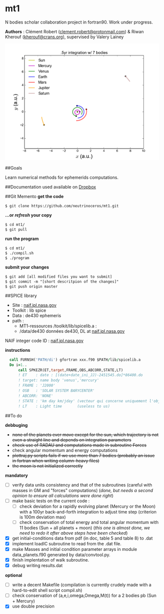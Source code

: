# mt1
N bodies scholar collaboration project in fortran90. Work under progress.

**Authors** : Clément Robert (clement.robert@protonmail.com) & Riwan Kherouf (kherouf@crans.org), supervised by Valery Lainey

![illustration](img/6m7bodies_t.png?raw=true)


##Goals

Learn numerical methods for ephemerids computations.

##Documentation used
available on [Dropbox](https://www.dropbox.com/sh/48ggibduzgidf6v/AAB1_qRgjvUp0z6cd0Wd-8Wna?dl=0)

##Git Memento
**get the code**
  
    $ git clone https://github.com/neutrinoceros/mt1.git

**...or *refresh* your copy**

    $ cd mt1/
    $ git pull

**run the program**

    $ cd mt1/
    $ ./compil.sh
    $ ./program

**submit your changes**
  
    $ git add [all modified files you want to submit]
    $ git commit -m "[short descritpion of the changes]"
    $ git push origin master

##SPICE library

* Site    : [naif.jpl.nasa.gov](http://naif.jpl.nasa.gov/naif/data_generic.html)
* Toolkit : lib spice
* Data    : de430 ephemeris
* path    : 
     -  MT1-ressources  /toolkit/lib/spicelib.a     : 
     -  /data/de430 données de430, DL at [naif.jpl.nasa.gov](http://naif.jpl.nasa.gov/pub/naif/generic_kernels/spk/planets/)

NAIF integer code ID : [naif.jpl.nasa.gov](http://naif.jpl.nasa.gov/pub/naif/toolkit_docs/FORTRAN/req/naif_ids.html)

**instructions**

  ```fortran
    call FURNSH('PATH/di') gfortran xxx.f90 $PATH/lib/spicelib.a
    Do i=1..
        call SPKEZR(ET,target,FRAME,OBS,ABCORR,STATE,LT)
        ! ET    : date : [(date+date_ini_JJ)-2451545.do]*86400.do
        ! target: name body 'venus','mercury'
        ! FRAME : 'J2000'
        ! OSB   : 'SOLAR SYSTEM BARYCENTER'
        ! ABCORR: 'NONE'
        ! STATE : 'km day km/jday' (vecteur qui concerne uniquement l'objet qui nous intéresse)
        ! LT    : Light time       (useless to us)
  ```
  
##To do

**debbuging**

* ~~none of the planets ever move except for the sun, which trajectory is not even a straight line and depends on integration parameters~~
* ~~check use of RADAU and computations made in subroutine Forces~~
* check angular momentum and energy computations
* ~~plottraj.py scripts fails if we use more than 7 bodies (probably an issue in fortran when writing column-heavy files)~~
* ~~the moon is not initialized correctly~~

**mandatory**

* [ ] verify data units consistency and that of the subroutines (careful with masses in GM and "forces" computations) (*done, but needs a second opinion to ensure all calculations were done right*)
* [ ] make basic tests on the current code :
  - [ ] check deviation for a rapidly evolving planet (Mercury or the Moon) with a 100yr back-and-forth integration to adjust time step (criterion is 100m deviation max)
  - [ ] check conservation of total energy and total angular momentum with 11 bodies (Sun + all planets + moon) (*this one is almost done, we need to redo it after above steps have been checked*)
* [x] get initial-conditions data from pdf (in doc, table 5 and table 8) to .dat
* [x] implement loadIC subroutine to read from the .dat file.
* [x] make Masses and initial condition parameter arrays in module data_planets.f90 generated by data/convtool.py.
* [x] finish implentation of walk subroutine.
* [x] debug writing results.dat

**optional**

* [ ] write a decent Makefile (compilation is currently crudely made with a hard-to-edit shell script compil.sh)
* [ ] check conservation of (a,e,i,omega,Omega,M(t)) for a 2 bodies pb (Sun + Mercury)
* [x] use double precision
